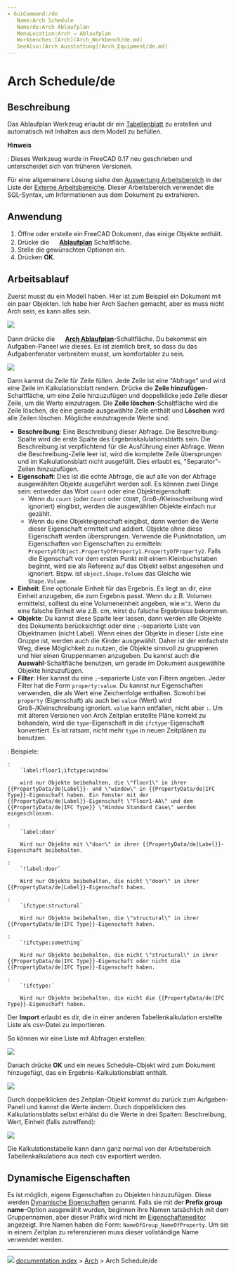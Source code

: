 ```yaml
---
- GuiCommand:/de
   Name:Arch Schedule
   Name/de:Arch Ablaufplan
   MenuLocation:Arch → Ablaufplan
   Workbenches:[Arch](Arch_Workbench/de.md)
   SeeAlso:[Arch Ausstattung](Arch_Equipment/de.md)
---
```


# Arch Schedule/de

## Beschreibung

Das Ablaufplan Werkzeug erlaubt dir ein [Tabellenblatt](Spreadsheet_Workbench/de.md) zu erstellen und automatisch mit Inhalten aus dem Modell zu befüllen.


**Hinweis**

: Dieses Werkzeug wurde in FreeCAD 0.17 neu geschrieben und unterscheidet sich von früheren Versionen.

Für eine allgemeinere Lösung siehe den [Auswertung Arbeitsbereich](https://github.com/furti/FreeCAD-Reporting/tree/master) in der Liste der [Externe Arbeitsbereiche](External_workbenches/de.md). Dieser Arbeitsbereich verwendet die SQL-Syntax, um Informationen aus dem Dokument zu extrahieren.

## Anwendung

1.  Öffne oder erstelle ein FreeCAD Dokument, das einige Objekte enthält.
2.  Drücke die **<img src="images/Arch_Schedule.svg" width=16px> [Ablaufplan](Arch_Schedule/de.md)** Schaltfläche.
3.  Stelle die gewünschten Optionen ein.
4.  Drücken **OK**.

## Arbeitsablauf


<div class="mw-translate-fuzzy">

Zuerst musst du ein Modell haben. Hier ist zum Beispiel ein Dokument mit ein paar Objekten. Ich habe hier Arch Sachen gemacht, aber es muss nicht Arch sein, es kann alles sein.


</div>

![](images/Arch_schedule_example01.jpg )

Dann drücke die **<img src="images/Arch_Schedule.svg" width=16px> [Arch Ablaufplan](Arch_Schedule/de.md)**-Schaltfläche. Du bekommst ein Aufgaben-Paneel wie dieses. Es ist ziemlich breit, so dass du das Aufgabenfenster verbreitern musst, um komfortabler zu sein.

![](images/Arch_schedule_example02.jpg )

Dann kannst du Zeile für Zeile füllen. Jede Zeile ist eine \"Abfrage\" und wird eine Zeile im Kalkulationsblatt rendern. Drücke die **Zeile hinzufügen**-Schaltfläche, um eine Zeile hinzuzufügen und doppelklicke jede Zelle dieser Zeile, um die Werte einzutragen. Die **Zeile löschen**-Schaltfläche wird die Zeile löschen, die eine gerade ausgewählte Zelle enthält und **Löschen** wird alle Zeilen löschen. Mögliche einzutragende Werte sind:

-   **Beschreibung**: Eine Beschreibung dieser Abfrage. Die Beschreibung-Spalte wird die erste Spalte des Ergebniskalulationsblatts sein. Die Beschreibung ist verpflichtend für die Ausführung einer Abfrage. Wenn die Beschreibung-Zelle leer ist, wird die komplette Zeile übersprungen und im Kalkulationsblatt nicht ausgefüllt. Dies erlaubt es, \"Separator\"-Zeilen hinzuzufügen.
-   **Eigenschaft**: Dies ist die echte Abfrage, die auf alle von der Abfrage ausgewählten Objekte ausgeführt werden soll. Es können zwei Dinge sein: entweder das Wort `count` oder eine Objekteigenschaft:
    -   Wenn du `count` (oder `Count` oder `COUNT`, Groß-/Kleinschreibung wird ignoriert) eingibst, werden die ausgewählten Objekte einfach nur gezählt.
    -   Wenn du eine Objekteigenschaft eingibst, dann werden die Werte dieser Eigenschaft ermittelt und addiert. Objekte ohne diese Eigenschaft werden übersprungen. Verwende die Punktnotation, um Eigenschaften von Eigenschaften zu ermitteln: `PropertyOfObject.PropertyOfProperty1.PropertyOfProperty2`. Falls die Eigenschaft vor dem ersten Punkt mit einem Kleinbuchstaben beginnt, wird sie als Referenz auf das Objekt selbst angesehen und ignoriert. Bspw. ist `object.Shape.Volume` das Gleiche wie `Shape.Volume`.
-   **Einheit**: Eine optionale Einheit für das Ergebnis. Es liegt an dir, eine Einheit anzugeben, die zum Ergebnis passt. Wenn du z.B. Volumen ermittelst, solltest du eine Volumeneinheit angeben, wie `m^3`. Wenn du eine falsche Einheit wie z.B. cm, wirst du falsche Ergebnisse bekommen.
-   **Objekte**: Du kannst diese Spalte leer lassen, dann werden alle Objekte des Dokuments berücksichtigt oder eine `;`-separierte Liste von Objektnamen (nicht Label). Wenn eines der Objekte in dieser Liste eine Gruppe ist, werden auch die Kinder ausgewählt. Daher ist der einfachste Weg, diese Möglichkeit zu nutzen, die Objekte sinnvoll zu gruppieren und hier einen Gruppennamen anzugeben. Du kannst auch die **Auswahl**-Schaltfläche benutzen, um gerade im Dokument ausgewählte Objekte hinzuzufügen.
-   **Filter**: Hier kannst du eine `;`-separierte Liste von Filtern angeben. Jeder Filter hat die Form `property:value`. Du kannst nur Eigenschaften verwenden, die als Wert eine Zeichenfolge enthalten. Sowohl bei `property` (Eigenschaft) als auch bei `value` (Wert) wird Groß-/Kleinschreibung ignoriert. `value` kann entfallen, nicht aber `:`. Um mit älteren Versionen von Arch Zeitplan erstellte Pläne korrekt zu behandeln, wird die `type`-Eigenschaft in die `ifctype`-Eigenschaft konvertiert. Es ist ratsam, nicht mehr `type` in neuen Zeitplänen zu benutzen.

:   Beispiele:

    :   
        `label:floor1;ifctype:window`
        
        wird nur Objekte beibehalten, die \"floor1\" in ihrer {{PropertyData/de|Label}}- und \"window\" in {{PropertyData/de|IFC Type}}-Eigenschaft haben. Ein Fenster mit der {{PropertyData/de|Label}}-Eigenschaft \"Floor1-AA\" und dem {{PropertyData/de|IFC Type}} \"Window Standard Case\" werden eingeschlossen.

    :   
        `label:door`
        
        Wird nur Objekte mit \"door\" in ihrer {{PropertyData/de|Label}}-Eigenschaft beibehalten.

    :   
        `!label:door`
        
        Wird nur Objekte beibehalten, die nicht \"door\" in ihrer {{PropertyData/de|Label}}-Eigenschaft haben.

    :   
        `ifctype:structural`
        
        Wird nur Objekte beibehalten, die \"structural\" in ihrer {{PropertyData/de|IFC Type}}-Eigenschaft haben.

    :   
        `!ifctype:something`
        
        Wird nur Objekte beibehalten, die nicht \"structural\" in ihrer {{PropertyData/de|IFC Type}}-Eigenschaft oder nicht die {{PropertyData/de|IFC Type}}-Eigenschaft haben.

    :   
        `!ifctype:`
        
        Wird nur Objekte beibehalten, die nicht die {{PropertyData/de|IFC Type}}-Eigenschaft haben.

Der **Import** erlaubt es dir, die in einer anderen Tabellenkalkulation erstellte Liste als csv-Datei zu importieren.

So können wir eine Liste mit Abfragen erstellen:

![](images/Arch_schedule_example03.jpg )

Danach drücke **OK** und ein neues Schedule-Objekt wird zum Dokument hinzugefügt, das ein Ergebnis-Kalkulationsblatt enthält.

![](images/Arch_schedule_example04.jpg )

Durch doppelklicken des Zeitplan-Objekt kommst du zurück zum Aufgaben-Panell und kannst die Werte ändern. Durch doppelklicken des Kalkulationsblatts selbst erhälst du die Werte in drei Spalten: Beschreibung, Wert, Einheit (falls zutreffend):

![](images/Arch_schedule_example05.jpg )

Die Kalkulationstabelle kann dann ganz normal von der Arbeitsbereich Tabellenkalkulations aus nach csv exportiert werden.

## Dynamische Eigenschaften 

Es ist möglich, eigene Eigenschaften zu Objekten hinzuzufügen. Diese werden [Dynamische Eigenschaften](Property_editor/de#Maßnahmen.md) genannt. Falls sie mit der **Prefix group name**-Option ausgewählt wurden, beginnen ihre Namen tatsächlich mit dem Gruppennamen, aber dieser Präfix wird nicht im [Eigenschafteneditor](Property_editor/de.md) angezeigt. Ihre Namen haben die Form: `NameOfGroup_NameOfProperty`. Um sie in einem Zeitplan zu referenzieren muss dieser vollständige Name verwendet werden.



---
![](images/Right_arrow.png) [documentation index](../README.md) > [Arch](Arch_Workbench.md) > Arch Schedule/de
